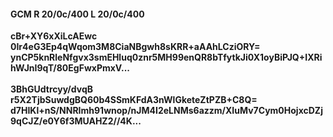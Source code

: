 #### GCM R 20/0c/400 L 20/0c/400
**cBr+XY6xXiLcAEwc**<br/>**0Ir4eG3Ep4qWqom3M8CiaNBgwh8sKRR+aAAhLCziORY=**<br/>**ynCP5knRleNfgvx3smEHluq0znr5MH99enQR8bTfytkJi0X1oyBiPJQ+IXRihWJnI9qT/80EgFwxPmxV...**<br/><br/>
**3BhGUdtrcyy/dvqB**<br/>**r5X2TjbSuwdgBQ60b4SSmKFdA3nWlGketeZtPZB+C8Q=**<br/>**d7HIKl+nS/NNRImh91wnop/nJM4I2eLNMs6azzm/XIuMv7Cym0HojxcDZj9qCJZ/e0Y6f3MUAHZ2//4K...**